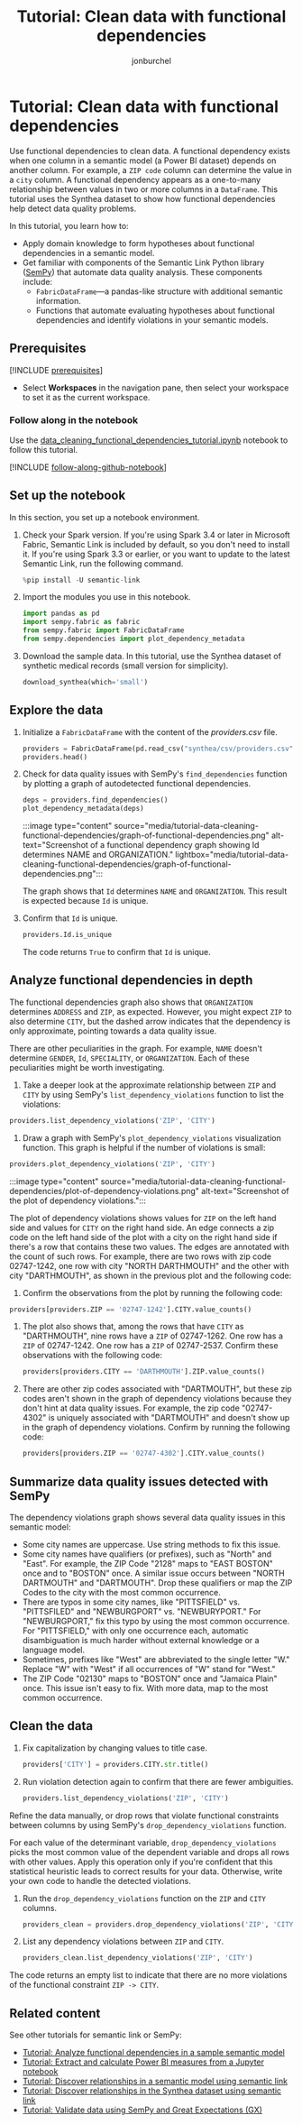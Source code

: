 ﻿---
title: 'Tutorial: Clean data with functional dependencies'
description: This article shows how to use information about functional dependencies in data for data cleaning.
ms.author: jburchel
author: jonburchel
ms.reviewer: alsavelv
reviewer: alsavelv
ms.topic: tutorial
ms.custom: 
ms.date: 08/26/2025
ai.usage: ai-assisted
---


<!-- nbstart https://raw.githubusercontent.com/microsoft/fabric-samples/main/docs-samples/data-science/semantic-link-samples/data_cleaning_functional_dependencies_tutorial.ipynb -->

# Tutorial: Clean data with functional dependencies

Use functional dependencies to clean data. A functional dependency exists when one column in a semantic model (a Power BI dataset) depends on another column. For example, a `ZIP code` column can determine the value in a `city` column. A functional dependency appears as a one-to-many relationship between values in two or more columns in a `DataFrame`. This tutorial uses the Synthea dataset to show how functional dependencies help detect data quality problems.

In this tutorial, you learn how to:

- Apply domain knowledge to form hypotheses about functional dependencies in a semantic model.
- Get familiar with components of the Semantic Link Python library ([SemPy](/python/api/semantic-link-sempy)) that automate data quality analysis. These components include:
    - `FabricDataFrame`—a pandas-like structure with additional semantic information.
    - Functions that automate evaluating hypotheses about functional dependencies and identify violations in your semantic models.

## Prerequisites

[!INCLUDE [prerequisites](./includes/prerequisites.md)]
* Select **Workspaces** in the navigation pane, then select your workspace to set it as the current workspace.

### Follow along in the notebook

Use the [data_cleaning_functional_dependencies_tutorial.ipynb](https://github.com/microsoft/fabric-samples/blob/main/docs-samples/data-science/semantic-link-samples/data_cleaning_functional_dependencies_tutorial.ipynb) notebook to follow this tutorial.

[!INCLUDE [follow-along-github-notebook](./includes/follow-along-github-notebook.md)]

## Set up the notebook

In this section, you set up a notebook environment.

1. Check your Spark version. If you're using Spark 3.4 or later in Microsoft Fabric, Semantic Link is included by default, so you don't need to install it. If you're using Spark 3.3 or earlier, or you want to update to the latest Semantic Link, run the following command.

   ```python
   %pip install -U semantic-link
   ```

1. Import the modules you use in this notebook.

   ```python
   import pandas as pd
   import sempy.fabric as fabric
   from sempy.fabric import FabricDataFrame
   from sempy.dependencies import plot_dependency_metadata
   ```

1. Download the sample data. In this tutorial, use the Synthea dataset of synthetic medical records (small version for simplicity).

   ```python
   download_synthea(which='small')
   ```

## Explore the data

1. Initialize a ``FabricDataFrame`` with the content of the _providers.csv_ file.

   ```python
   providers = FabricDataFrame(pd.read_csv("synthea/csv/providers.csv"))
   providers.head()
   ```

1. Check for data quality issues with SemPy's `find_dependencies` function by plotting a graph of autodetected functional dependencies.

   ```python
   deps = providers.find_dependencies()
   plot_dependency_metadata(deps)
   ```

   :::image type="content" source="media/tutorial-data-cleaning-functional-dependencies/graph-of-functional-dependencies.png" alt-text="Screenshot of a functional dependency graph showing Id determines NAME and ORGANIZATION." lightbox="media/tutorial-data-cleaning-functional-dependencies/graph-of-functional-dependencies.png":::

   The graph shows that `Id` determines `NAME` and `ORGANIZATION`. This result is expected because `Id` is unique.

1. Confirm that `Id` is unique.

   ```python
   providers.Id.is_unique
   ```

   The code returns `True` to confirm that `Id` is unique.

## Analyze functional dependencies in depth

The functional dependencies graph also shows that `ORGANIZATION` determines `ADDRESS` and `ZIP`, as expected. However, you might expect `ZIP` to also determine `CITY`, but the dashed arrow indicates that the dependency is only approximate, pointing towards a data quality issue.

There are other peculiarities in the graph. For example, `NAME` doesn't determine `GENDER`, `Id`, `SPECIALITY`, or `ORGANIZATION`. Each of these peculiarities might be worth investigating.

1. Take a deeper look at the approximate relationship between `ZIP` and `CITY` by using SemPy's `list_dependency_violations` function to list the violations:

```python
providers.list_dependency_violations('ZIP', 'CITY')
```

1. Draw a graph with SemPy's `plot_dependency_violations` visualization function. This graph is helpful if the number of violations is small:

```python
providers.plot_dependency_violations('ZIP', 'CITY')
```

:::image type="content" source="media/tutorial-data-cleaning-functional-dependencies/plot-of-dependency-violations.png" alt-text="Screenshot of the plot of dependency violations.":::

The plot of dependency violations shows values for `ZIP` on the left hand side and values for `CITY` on the right hand side. An edge connects a zip code on the left hand side of the plot with a city on the right hand side if there's a row that contains these two values. The edges are annotated with the count of such rows. For example, there are two rows with zip code 02747-1242, one row with city "NORTH DARTHMOUTH" and the other with city "DARTHMOUTH", as shown in the previous plot and the following code:

1. Confirm the observations from the plot by running the following code:

```python
providers[providers.ZIP == '02747-1242'].CITY.value_counts()
```

1. The plot also shows that, among the rows that have `CITY` as "DARTHMOUTH", nine rows have a `ZIP` of 02747-1262. One row has a `ZIP` of 02747-1242. One row has a `ZIP` of 02747-2537. Confirm these observations with the following code:

   ```python
   providers[providers.CITY == 'DARTHMOUTH'].ZIP.value_counts()
   ```

1. There are other zip codes associated with "DARTMOUTH", but these zip codes aren't shown in the graph of dependency violations because they don't hint at data quality issues. For example, the zip code "02747-4302" is uniquely associated with "DARTMOUTH" and doesn't show up in the graph of dependency violations. Confirm by running the following code:

   ```python
   providers[providers.ZIP == '02747-4302'].CITY.value_counts()
   ```

## Summarize data quality issues detected with SemPy

The dependency violations graph shows several data quality issues in this semantic model:

- Some city names are uppercase. Use string methods to fix this issue.
- Some city names have qualifiers (or prefixes), such as "North" and "East". For example, the ZIP Code "2128" maps to "EAST BOSTON" once and to "BOSTON" once. A similar issue occurs between "NORTH DARTMOUTH" and "DARTMOUTH". Drop these qualifiers or map the ZIP Codes to the city with the most common occurrence.
- There are typos in some city names, like "PITTSFIELD" vs. "PITTSFILED" and "NEWBURGPORT" vs. "NEWBURYPORT." For "NEWBURGPORT," fix this typo by using the most common occurrence. For "PITTSFIELD," with only one occurrence each, automatic disambiguation is much harder without external knowledge or a language model.
- Sometimes, prefixes like "West" are abbreviated to the single letter "W." Replace "W" with "West" if all occurrences of "W" stand for "West."
- The ZIP Code "02130" maps to "BOSTON" once and "Jamaica Plain" once. This issue isn't easy to fix. With more data, map to the most common occurrence.

## Clean the data

1. Fix capitalization by changing values to title case.

   ```python
   providers['CITY'] = providers.CITY.str.title()
   ```

1. Run violation detection again to confirm that there are fewer ambiguities.

   ```python
   providers.list_dependency_violations('ZIP', 'CITY')
   ```

Refine the data manually, or drop rows that violate functional constraints between columns by using SemPy's `drop_dependency_violations` function.

For each value of the determinant variable, `drop_dependency_violations` picks the most common value of the dependent variable and drops all rows with other values. Apply this operation only if you're confident that this statistical heuristic leads to correct results for your data. Otherwise, write your own code to handle the detected violations.

1. Run the `drop_dependency_violations` function on the `ZIP` and `CITY` columns.

   ```python
   providers_clean = providers.drop_dependency_violations('ZIP', 'CITY')
   ```

1. List any dependency violations between `ZIP` and `CITY`.

   ```python
   providers_clean.list_dependency_violations('ZIP', 'CITY')
   ```

The code returns an empty list to indicate that there are no more violations of the functional constraint `ZIP -> CITY`.

## Related content

See other tutorials for semantic link or SemPy:

- [Tutorial: Analyze functional dependencies in a sample semantic model](tutorial-power-bi-dependencies.md)
- [Tutorial: Extract and calculate Power BI measures from a Jupyter notebook](tutorial-power-bi-measures.md)
- [Tutorial: Discover relationships in a semantic model using semantic link](tutorial-power-bi-relationships.md)
- [Tutorial: Discover relationships in the Synthea dataset using semantic link](tutorial-relationships-detection.md)
- [Tutorial: Validate data using SemPy and Great Expectations (GX)](tutorial-great-expectations.md)

<!-- nbend -->

